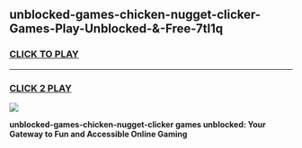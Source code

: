
## unblocked-games-chicken-nugget-clicker-Games-Play-Unblocked-&-Free-7tl1q
<h3>
<a href="https://premium76.site?title=unblocked-games-chicken-nugget-clicker&ref=24A">CLICK TO PLAY</a></h3>
<hr>

<h3>
<a href="https://premium76.site?title=unblocked-games-chicken-nugget-clicker&ref=24A">CLICK 2 PLAY</a>
  
</h3>

<a href="https://premium76.site?title=unblocked-games-chicken-nugget-clicker&ref=24A"><img src="https://clearcache.store/games.png"></a>


**unblocked-games-chicken-nugget-clicker games unblocked: Your Gateway to Fun and Accessible Online Gaming**
